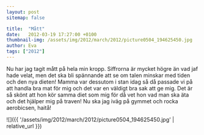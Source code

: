 ```yaml
---
layout: post
sitemap: false

title:  "Mått"
date:   2012-03-19 17:27:00 +0100
thumbnail-img: /assets/img/2012/march/2012/picture0504_194625450.jpg
author: Eva
tags: ["2012"]
---
```


Nu har jag tagit mått på hela min kropp. Siffrorna är mycket högre än vad jaf hade velat, men det ska bli spännande att se om talen minskar med tiden och den nya dieten! Mamma var dessutom i stan idag så då passade vi på att handla bra mat för mig och det var en väldigt bra sak att ge mig. Det är så skönt att hon kör samma diet som mig för då vet hon vad man ska äta och det hjälper mig på traven! Nu ska jag iväg på gymmet och rocka aerobicsen, haitå!

![]({{ '/assets/img/2012/march/2012/picture0504_194625450.jpg'  | relative_url }})

